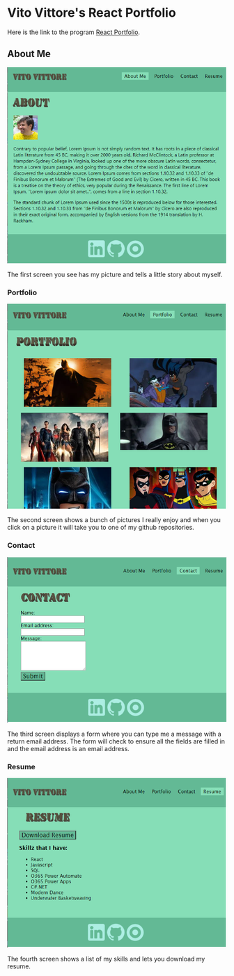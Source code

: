 # Vito Vittore's React Portfolio

Here is the link to the program [React Portfolio](http://vitoman8888.github.io/react-portfolio).

## About Me

![About Me screen](https://github.com/vitoman8888/react-portfolio/blob/main/readme/react-portfolio-about.png)

The first screen you see has my picture and tells a little story about myself.

### Portfolio

![Portfolio screen](https://github.com/vitoman8888/react-portfolio/blob/main/readme/react-portfolio-portfolio.png)

The second screen shows a bunch of pictures I really enjoy and when you click on a picture it will take you to one of my github repositories.

### Contact

![Contact screen](https://github.com/vitoman8888/react-portfolio/blob/main/readme/react-portfolio-contact.png)

The third screen displays a form where you can type me a message with a return email address.  The form will check to ensure all the fields are filled in and the email address is an email address.

### Resume

![Resume screen](https://github.com/vitoman8888/react-portfolio/blob/main/readme/react-portfolio-resume.png)

The fourth screen shows a list of my skills and lets you download my resume.


